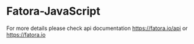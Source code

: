 # Fatora-JavaScript
For more details please check api documentation https://fatora.io/api or https://fatora.io

